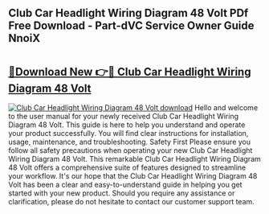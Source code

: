 ## Club Car Headlight Wiring Diagram 48 Volt PDf Free Download - Part-dVC Service Owner Guide NnoiX

# <h2><a href="http://dfs6z0j.blite.top/?on=Club+Car+Headlight+Wiring+Diagram+48+Volt">🔗Download New 👉🔴 Club Car Headlight Wiring Diagram 48 Volt</a></h2>

[![Club Car Headlight Wiring Diagram 48 Volt download](https://i.imgur.com/lujVjoI.png)](http://dfs6z0j.blite.top/?on=Club+Car+Headlight+Wiring+Diagram+48+Volt)
Hello and welcome to the user manual for your newly received Club Car Headlight Wiring Diagram 48 Volt. This guide is here to help you understand and operate your product successfully. You will find clear instructions for installation, usage, maintenance, and troubleshooting. Safety First Please ensure you follow all safety precautions when operating your new Club Car Headlight Wiring Diagram 48 Volt. This remarkable Club Car Headlight Wiring Diagram 48 Volt offers a comprehensive suite of features designed to streamline your workflow. It's our hope that the Club Car Headlight Wiring Diagram 48 Volt has been a clear and easy-to-understand guide in helping you get started with your new product. Should you require any assistance or clarification, please do not hesitate to contact our customer support team.
